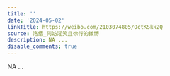 ```yaml
---
title: ''
date: '2024-05-02'
linkTitle: https://weibo.com/2103074805/OctKSkk2Q
source: 洛缙_何妨淫笑且徐行的微博
description: NA ...
disable_comments: true
---
```

NA ...
